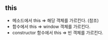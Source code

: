 ## this

- 메소드에서 this => 해당 객체를 가르킨다. (참조)
- 함수에서 this => window 객체를 가르킨다.
- constructor 함수에서 this => 빈 객체를 가르킨다.
